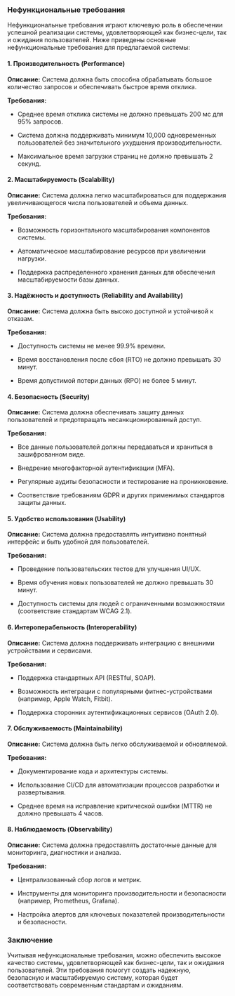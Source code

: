 ### ​Нефункциональные требования

Нефункциональные требования играют ключевую роль в обеспечении успешной реализации системы, удовлетворяющей как бизнес-цели, так и ожидания пользователей. Ниже приведены основные нефункциональные требования для предлагаемой системы:

#### ​1. Производительность (Performance)

**Описание:** Система должна быть способна обрабатывать большое количество запросов и обеспечивать быстрое время отклика.

**Требования:**

-   Среднее время отклика системы не должно превышать 200 мс для 95% запросов.
    
-   Система должна поддерживать минимум 10,000 одновременных пользователей без значительного ухудшения производительности.
    
-   Максимальное время загрузки страниц не должно превышать 2 секунд.
    

#### ​2. Масштабируемость (Scalability)

**Описание:** Система должна легко масштабироваться для поддержания увеличивающегося числа пользователей и объема данных.

**Требования:**

-   Возможность горизонтального масштабирования компонентов системы.
    
-   Автоматическое масштабирование ресурсов при увеличении нагрузки.
    
-   Поддержка распределенного хранения данных для обеспечения масштабируемости базы данных.
    

#### ​3. Надёжность и доступность (Reliability and Availability)

**Описание:** Система должна быть высоко доступной и устойчивой к отказам.

**Требования:**

-   Доступность системы не менее 99.9% времени.
    
-   Время восстановления после сбоя (RTO) не должно превышать 30 минут.
    
-   Время допустимой потери данных (RPO) не более 5 минут.
    

#### ​4. Безопасность (Security)

**Описание:** Система должна обеспечивать защиту данных пользователей и предотвращать несанкционированный доступ.

**Требования:**

-   Все данные пользователей должны передаваться и храниться в зашифрованном виде.
    
-   Внедрение многофакторной аутентификации (MFA).
    
-   Регулярные аудиты безопасности и тестирование на проникновение.
    
-   Соответствие требованиям GDPR и других применимых стандартов защиты данных.
    

#### ​5. Удобство использования (Usability)

**Описание:** Система должна предоставлять интуитивно понятный интерфейс и быть удобной для пользователей.

**Требования:**

-   Проведение пользовательских тестов для улучшения UI/UX.
    
-   Время обучения новых пользователей не должно превышать 30 минут.
    
-   Доступность системы для людей с ограниченными возможностями (соответствие стандартам WCAG 2.1).
    

#### ​6. Интероперабельность (Interoperability)

**Описание:** Система должна поддерживать интеграцию с внешними устройствами и сервисами.

**Требования:**

-   Поддержка стандартных API (RESTful, SOAP).
    
-   Возможность интеграции с популярными фитнес-устройствами (например, Apple Watch, Fitbit).
    
-   Поддержка сторонних аутентификационных сервисов (OAuth 2.0).
    

#### ​7. Обслуживаемость (Maintainability)

**Описание:** Система должна быть легко обслуживаемой и обновляемой.

**Требования:**

-   Документирование кода и архитектуры системы.
    
-   Использование CI/CD для автоматизации процессов разработки и развертывания.
    
-   Среднее время на исправление критической ошибки (MTTR) не должно превышать 4 часов.
    

#### ​8. Наблюдаемость (Observability)

**Описание:** Система должна предоставлять достаточные данные для мониторинга, диагностики и анализа.

**Требования:**

-   Централизованный сбор логов и метрик.
    
-   Инструменты для мониторинга производительности и безопасности (например, Prometheus, Grafana).
    
-   Настройка алертов для ключевых показателей производительности и безопасности.
    

### ​Заключение

Учитывая нефункциональные требования, можно обеспечить высокое качество системы, удовлетворяющей как бизнес-цели, так и ожидания пользователей. Эти требования помогут создать надежную, безопасную и масштабируемую систему, которая будет соответствовать современным стандартам и ожиданиям.

